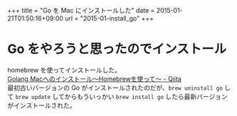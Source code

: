 +++
title = "Go を Mac にインストールした"
date = 2015-01-21T01:50:16+09:00
url = "2015-01-install_go"
+++

Go をやろうと思ったのでインストール
====
homebrew を使ってインストールした。  
[Golang Macへのインストール〜Homebrewを使って〜 - Qiita](http://qiita.com/megu_ma/items/7208be8de52b712955a0)  
最初古いバージョンの Go がインストールされたのだが、`brew uninstall go` して `brew update` してからもういっかい `brew install go` したら最新バージョンがインストールされた。
